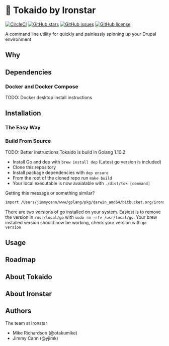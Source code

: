 # 🚅 Tokaido by Ironstar

[![CircleCI](https://circleci.com/gh/ironstar-io/tokaido.svg?style=shield)](https://circleci.com/gh/ironstar-io/tokaido)
[![GitHub stars](https://img.shields.io/github/stars/ironstar-io/tokaido.svg)](https://github.com/ironstar-io/tokaido/stargazers)
[![GitHub issues](https://img.shields.io/github/issues/ironstar-io/tokaido.svg)](https://github.com/ironstar-io/tokaido/issues)
[![GitHub license](https://img.shields.io/github/license/ironstar-io/tokaido.svg)](https://github.com/ironstar-io/tokaido)





A command line utility for quickly and painlessly spinning up your Drupal environment

## Why

## Dependencies

### Docker and Docker Compose

TODO: Docker desktop install instructions

## Installation

### The Easy Way

### Build From Source

TODO: Better instructions
Tokaido is build in Golang 1.10.2

- Install Go and dep with `brew install dep` (Latest go version is included)
- Clone this repository
- Install package dependencies with `dep ensure`
- From the root of the cloned repo run `make build`
- Your local executable is now avaialable with `./dist/tok [command]`

Getting this message or something similar?

```sh
import /Users/jimmycann/www/golang/pkg/darwin_amd64/bitbucket.org/ironstar/tokaido-cli/utils.a: object is [darwin amd64 go1.9.2 X:framepointer] expected [darwin amd64 go1.10.2 X:framepointer]
```

There are two versions of go installed on your system. Easiest is to remove the version in `/usr/local/go` with `sudo rm -rfv /usr/local/go`. Your brew installed version should now be working, check your version with `go version`

## Usage

## Roadmap

## About Tokaido

## About Ironstar

## Authors

The team at Ironstar

- Mike Richardson (@otakumike)
- Jimmy Cann (@yjimk)
